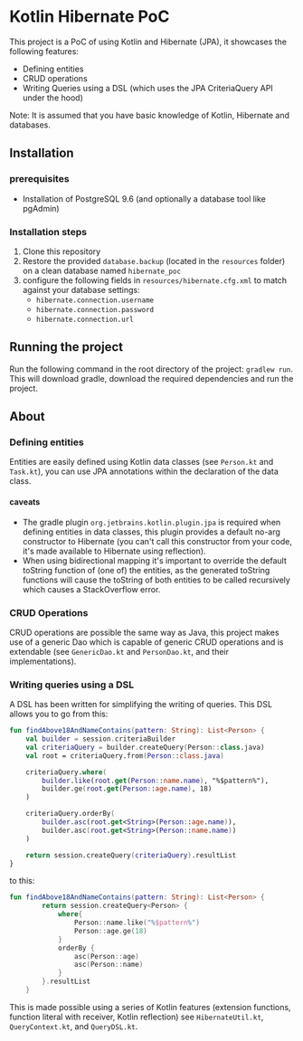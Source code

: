  # Kotlin Hibernate PoC
 This project is a PoC of using Kotlin and Hibernate (JPA), it showcases the following features:
 * Defining entities
 * CRUD operations
 * Writing Queries using a DSL (which uses the JPA CriteriaQuery API under the hood)
 
 Note: It is assumed that you have basic knowledge of Kotlin, Hibernate and databases.
 
 ## Installation
 
 ### prerequisites
 * Installation of PostgreSQL 9.6 (and optionally a database tool like pgAdmin)
 
 ### Installation steps
 1. Clone this repository
 2. Restore the provided `database.backup` (located in the `resources` folder) on a clean database named `hibernate_poc`
 3. configure the following fields in `resources/hibernate.cfg.xml` to match against your database settings:
    * `hibernate.connection.username`
    * `hibernate.connection.password`
    * `hibernate.connection.url`

## Running the project
Run the following command in the root directory of the project: `gradlew run`. This will download gradle, download the required dependencies and run the project.

## About

### Defining entities
Entities are easily defined using Kotlin data classes (see `Person.kt` and `Task.kt`), you can use JPA annotations within the declaration of the data class.

#### caveats
* The gradle plugin `org.jetbrains.kotlin.plugin.jpa` is required when defining entities in data classes, this plugin provides a default no-arg constructor to Hibernate (you can't call this constructor from your code, it's made available to Hibernate using reflection).
* When using bidirectional mapping it's important to override the default toString function of (one of) the entities, as the generated toString functions will cause the toString of both entities to be called recursively which causes a StackOverflow error.

### CRUD Operations
CRUD operations are possible the same way as Java, this project makes use of a generic Dao which is capable of generic CRUD operations and is extendable (see `GenericDao.kt` and `PersonDao.kt`, and their implementations).

### Writing queries using a DSL
A DSL has been written for simplifying the writing of queries. 
This DSL allows you to go from this:
```kotlin
fun findAbove18AndNameContains(pattern: String): List<Person> {
    val builder = session.criteriaBuilder
    val criteriaQuery = builder.createQuery(Person::class.java)
    val root = criteriaQuery.from(Person::class.java)

    criteriaQuery.where(
        builder.like(root.get(Person::name.name), "%$pattern%"),
        builder.ge(root.get(Person::age.name), 18)
    )

    criteriaQuery.orderBy(
        builder.asc(root.get<String>(Person::age.name)),
        builder.asc(root.get<String>(Person::name.name))
    )

    return session.createQuery(criteriaQuery).resultList
}
```

to this:
```kotlin
fun findAbove18AndNameContains(pattern: String): List<Person> {
        return session.createQuery<Person> {
            where{
                Person::name.like("%$pattern%")
                Person::age.ge(18)
            }
            orderBy {
                asc(Person::age)
                asc(Person::name)
            }
        }.resultList
    }
```

This is made possible using a series of Kotlin features (extension functions, function literal with receiver, Kotlin reflection) see `HibernateUtil.kt`, `QueryContext.kt`, and `QueryDSL.kt`.
 

 
 
 
  
 
 